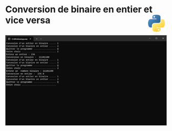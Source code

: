 # **Conversion de binaire en entier et vice versa** <img align="right" src="../src/images/Python-logo-notext.svg" alt="Python" title="Phthon" widht="auto" height="64px">

![Conversion](../src/screenshots/integerBinaryConversion.png)